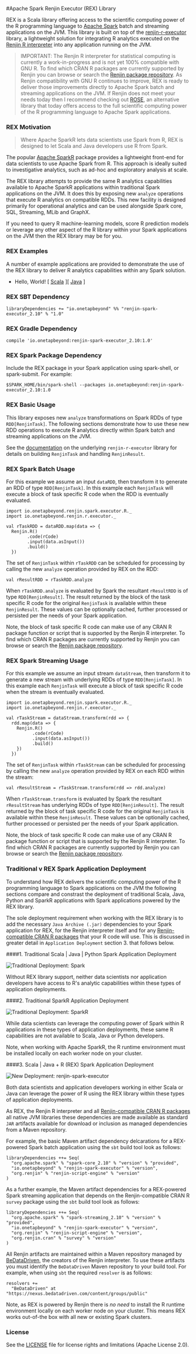 #Apache Spark Renjin Executor (REX) Library

REX is a Scala library offering access to the scientific computing
power of the R programming language to 
[Apache Spark](http://spark.apache.org/) batch and streaming
applications on the JVM. This library is built on top of the
[renjin-r-executor](https://github.com/onetapbeyond/renjin-r-executor)
library, a lightweight solution for integrating R analytics executed on
the [Renjin R interpreter](http://www.renjin.org) into any application
running on the JVM.

> IMPORTANT:
> The Renjin R interpreter for statistical computing is currently a
> work-in-progress and is not yet 100% compatible with GNU R. To find which
> CRAN R packages are currently supported by Renjin you can browse or search
> the [Renjin package repository](http://packages.renjin.org/). As Renjin
> compatibility with GNU R continues to improve, REX is ready to deliver
> those improvements directly to Apache Spark batch and streaming
> applications on the JVM. If Renjin does not meet your needs today then
> I recommend checking out
> [ROSE](https://github.com/onetapbeyond/opencpu-spark-executor), an 
> alternative library that today offers access to the full scientific
> computing power of the R programming language to Apache Spark applications.

### REX Motivation

> Where Apache SparkR lets data scientists use Spark from R, REX is
> designed to let Scala and Java developers use R from Spark. 

The popular [Apache SparkR](https://github.com/apache/spark/tree/master/R)
package provides a lightweight front-end for data scientists to use
Apache Spark from R. This approach is ideally suited to
investigative analytics, such as ad-hoc and exploratory analysis at scale.

The REX library attempts to provide the same R analytics capabilities
available to Apache SparkR applications within traditional Spark applications
on the JVM. It does this by exposing new `analyze` operations that execute R
analytics on compatible RDDs. This new facility is designed primarily for
operational analytics and can be used alongside Spark core, SQL, Streaming,
MLib and GraphX. 

If you need to query R machine-learning models, score R prediction models or
leverage any other aspect of the R library within your Spark applications on
the JVM then the REX library may be for you.

### REX Examples

A number of example applications are provided to demonstrate the use of the
REX library to deliver R analytics capabilities within any Spark solution.

- Hello, World! [ [Scala](examples/scala/hello-world) ][ [Java](examples/java/hello-world) ]


### REX SBT Dependency

```
libraryDependencies += "io.onetapbeyond" %% "renjin-spark-executor_2.10" % "1.0"
```

### REX Gradle Dependency

```
compile 'io.onetapbeyond:renjin-spark-executor_2.10:1.0'
```

### REX Spark Package Dependency

Include the REX package in your Spark application using spark-shell, or spark-submit.
For example:

```
$SPARK_HOME/bin/spark-shell --packages io.onetapbeyond:renjin-spark-executor_2.10:1.0
```

### REX Basic Usage

This library exposes new `analyze` transformations on Spark RDDs of type
`RDD[RenjinTask]`. The following sections demonstrate how to use these new
RDD operations to execute R analytics directly within Spark batch and
streaming applications on the JVM.

See the [documentation](https://github.com/onetapbeyond/renjin-r-executor)
on the underlying `renjin-r-executor` library for details on building
`RenjinTask` and handling `RenjinResult`.

### REX Spark Batch Usage

For this example we assume an input `dataRDD`, then transform it to generate
an RDD of type `RDD[RenjinTask]`. In this example each `RenjinTask` will
execute a block of task specific R code when the RDD is eventually evaluated.

```
import io.onetapbeyond.renjin.spark.executor.R._
import io.onetapbeyond.renjin.r.executor._

val rTaskRDD = dataRDD.map(data => {
  Renjin.R()
        .code(rCode)
        .input(data.asInput())
        .build()
  })
```

The set of `RenjinTask` within `rTaskRDD` can be scheduled for
processing by calling the new `analyze` operation provided by REX
on the RDD:

```
val rResultRDD = rTaskRDD.analyze
```

When `rTaskRDD.analyze` is evaluated by Spark the resultant `rResultRDD`
is of type `RDD[RenjinResult]`. The result returned by the block of the
task specific R code for the original `RenjinTask` is available
within these `RenjinResult`. These values can be optionally cached, further
processed or persisted per the needs of your Spark application.

Note, the block of task specific R code can make use of any CRAN R 
package function or script that is supported by the Renjin R interpreter.
To find which CRAN R packages are currently supported by Renjin you can
browse or search the [Renjin package repository](http://packages.renjin.org/).

### REX Spark Streaming Usage

For this example we assume an input stream `dataStream`, then transform
it to generate a new stream with underlying RDDs of type `RDD[RenjinTask]`.
In this example each `RenjinTask` will execute a block of task specific R
code when the stream is eventually evaluated.

```
import io.onetapbeyond.renjin.spark.executor.R._
import io.onetapbeyond.renjin.r.executor._

val rTaskStream = dataStream.transform(rdd => {
  rdd.map(data => {
    Renjin.R()
          .code(rCode)
          .input(data.asInput())
          .build()
    })	
  })
```

The set of `RenjinTask` within `rTaskStream` can be scheduled for processing
by calling the new `analyze` operation provided by REX on each RDD within
the stream: 

```
val rResultStream = rTaskStream.transform(rdd => rdd.analyze)
```

When `rTaskStream.transform` is evaluated by Spark the resultant
`rResultStream` has underlying RDDs of type `RDD[RenjinResult]`. The result
returned by the block of task specific R code for the original
`RenjinTask` is available within these `RenjinResult`.  These values can
be optionally cached, further processed or persisted per the needs of your
Spark application.

Note, the block of task specific R code can make use of any CRAN R 
package function or script that is supported by the Renjin R interpreter.
To find which CRAN R packages are currently supported by Renjin you can
browse or search the [Renjin package repository](http://packages.renjin.org/).

### Traditional v REX Spark Application Deployment

To understand how REX delivers the scientific computing power of
the R programming language to Spark applications on the JVM the following
sections compare and constrast the deployment of traditional Scala, Java,
Python and SparkR applications with Spark applications powered by the
REX library.

The sole deployment requirement when working with the REX library is to
add the necessary `Java Archive (.jar)` dependencies to your Spark application
for REX, for the Renjin interpreter itself and for any
[Renjin-compatible CRAN R packages](http://packages.renjin.org/) that
your R code will use. This is discussed in
greater detail in `Application Deployment` section 3. that follows below.

####1. Traditional Scala | Java | Python Spark Application Deployment

![Traditional Deployment: Spark](https://onetapbeyond.github.io/resource/img/rex/trad-spark-deploy.jpg)

Without REX library support, neither data scientists nor application
developers have access to R's analytic capabilities within these types
of application deployments.

####2. Traditional SparkR Application Deployment

![Traditional Deployment: SparkR](https://onetapbeyond.github.io/resource/img/rex/trad-sparkr-deploy.jpg)

While data scientists can leverage the computing power of Spark within R
applications in these types of application deployments, these same R
capabilities are not available to Scala, Java or Python developers.

Note, when working with Apache SparkR, the R runtime environment must be
installed locally on each worker node on your cluster.


####3. Scala | Java + R (REX) Spark Application Deployment

![New Deployment: renjin-spark-executor](https://onetapbeyond.github.io/resource/img/rex/new-rex-deploy.jpg)

Both data scientists and application developers working in either Scala or
Java can leverage the power of R using the REX library within these
types of application deployments.

As REX, the Renjin R interpreter and all 
[Renjin-compatible CRAN R packages](http://packages.renjin.org/) all
native JVM libraries these dependencies are made available as standard
`JAR` artifacts available for download or inclusion as managed
dependencies from a Maven repository.

For example, the basic Maven artifact dependency delcarations for a
REX-powered Spark batch application using the `sbt` build tool look
as follows:

```
libraryDependencies ++= Seq(
  "org.apache.spark" % "spark-core_2.10" % "version" % "provided",
  "io.onetapbeyond" % "renjin-spark-executor" % "version",
  "org.renjin" % "renjin-script-engine" % "version"
)
```

As a further example, the Maven artifact dependencies for a REX-powered
Spark streaming application that depends on the Renjin-compatible CRAN
R `survey` package using the `sbt` build tool look as follows:

```
libraryDependencies ++= Seq(
  "org.apache.spark" % "spark-streaming_2.10" % "version" % "provided",
  "io.onetapbeyond" % "renjin-spark-executor" % "version",
  "org.renjin" % "renjin-script-engine" % "version",
  "org.renjin.cran" % "survey" % "version"
)
```

All Renjin artifacts are maintained within a Maven repository
managed by [BeDataDriven](http://www.bedatadriven.com), the creators
of the Renjin interpreter. To use these artifacts you must identify
the `BeDataDriven` Maven repository to your build tool. For example,
when using `sbt` the required `resolver` is as follows:

```
resolvers += 
  "BeDataDriven" at "https://nexus.bedatadriven.com/content/groups/public"
```

Note, as REX is powered by Renjin there is *no need* to install the R
runtime environment locally on each worker node on your cluster. This
means REX works out-of-the box with all new or existing Spark clusters.

### License

See the [LICENSE](LICENSE) file for license rights and limitations (Apache License 2.0).
